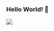 ### Hello World! 👋

<img src="https://img.shields.io/badge/spring-FFCA28?style=flat-square&logo=spring&logoColor=green"/>

